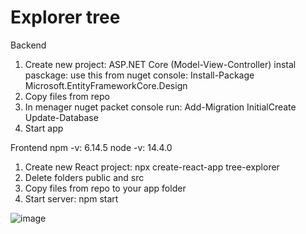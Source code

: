 # Explorer tree

Backend
1. Create new project: ASP.NET Core (Model-View-Controller) instal pasckage: use this from nuget console: Install-Package Microsoft.EntityFrameworkCore.Design
2. Copy files from repo
3. In menager nuget packet console run: 
Add-Migration InitialCreate
Update-Database
4. Start app

Frontend
npm -v: 6.14.5
node -v: 14.4.0

1. Create new React project: npx create-react-app tree-explorer
2. Delete folders public and src
3. Copy files from repo to your app folder
4. Start server: npm start

![image](https://user-images.githubusercontent.com/47826375/127783882-39a26514-1526-4158-99a1-0c6b3bb859da.png)